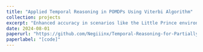 ```yaml
---
title: "Applied Temporal Reasoning in POMDPs Using Viterbi Algorithm"
collection: projects
excerpt: "Enhanced accuracy in scenarios like the Little Prince environment and speech recognition systems."
date: 2024-08-01
paperurl: "https://github.com/Negiiinx/Temporal-Reasoning-for-Partially-Observable-Markov-Decision-Processes-POMDPs-"
paperlabel: "[code]"
---
```

